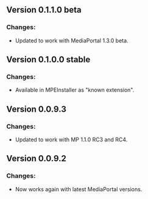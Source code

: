 ## Version 0.1.1.0 beta ##
### Changes: ###
  * Updated to work with MediaPortal 1.3.0 beta.

## Version 0.1.0.0 stable ##
### Changes: ###
  * Available in MPEInstaller as "known extension".

## Version 0.0.9.3 ##
### Changes: ###
  * Updated to work with MP 1.1.0 RC3 and RC4.

## Version 0.0.9.2 ##
### Changes: ###
  * Now works again with latest MediaPortal versions.